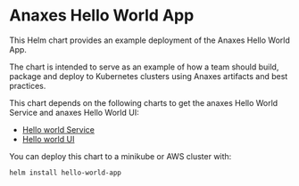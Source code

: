 # Anaxes Hello World App

This Helm chart provides an example deployment of the Anaxes Hello World App.

The chart is intended to serve as an example of how a team should build, package and deploy to Kubernetes clusters using Anaxes artifacts and best practices.

This chart depends on the following charts to get the anaxes Hello World Service and anaxes Hello World UI:

* [Hello world Service](https://github.com/Alfresco/charts.git)
* [Hello world UI](https://github.com/Alfresco/charts.git)

You can deploy this chart to a minikube or AWS cluster with:

    helm install hello-world-app
